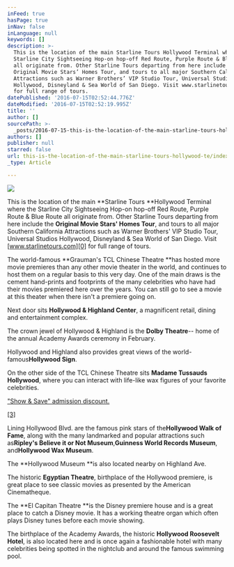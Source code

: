 ```yaml
---
inFeed: true
hasPage: true
inNav: false
inLanguage: null
keywords: []
description: >-
  This is the location of the main Starline Tours Hollywood Terminal where the
  Starline City Sightseeing Hop-on hop-off Red Route, Purple Route & Blue Route
  all originate from. Other Starline Tours departing from here include the
  Original Movie Stars’ Homes Tour, and tours to all major Southern California
  Attractions such as Warner Brothers’ VIP Studio Tour, Universal Studios
  Hollywood, Disneyland & Sea World of San Diego. Visit www.starlinetours.com
  for full range of tours.
datePublished: '2016-07-15T02:52:44.776Z'
dateModified: '2016-07-15T02:52:19.995Z'
title: ''
author: []
sourcePath: >-
  _posts/2016-07-15-this-is-the-location-of-the-main-starline-tours-hollywood-te.md
authors: []
publisher: null
starred: false
url: this-is-the-location-of-the-main-starline-tours-hollywood-te/index.html
_type: Article

---
```

![](https://the-grid-user-content.s3-us-west-2.amazonaws.com/603c8111-07d9-49e0-b9e5-15aa4aa59ace.png)

This is the location of the main **Starline Tours **Hollywood Terminal where the Starline City Sightseeing Hop-on hop-off Red Route, Purple Route & Blue Route all originate from. Other Starline Tours departing from here include the **Original Movie Stars' Homes Tour**, and tours to all major Southern California Attractions such as Warner Brothers' VIP Studio Tour, Universal Studios Hollywood, Disneyland & Sea World of San Diego. Visit [www.starlinetours.com][0] for full range of tours.

The world-famous **Grauman's TCL Chinese Theatre **has hosted more movie premieres than any other movie theater in the world, and continues to host them on a regular basis to this very day. One of the main draws is the cement hand-prints and footprints of the many celebrities who have had their movies premiered here over the years. You can still go to see a movie at this theater when there isn't a premiere going on.

Next door sits **Hollywood & Highland Center**, a magnificent retail, dining and entertainment complex.

The crown jewel of Hollywood & Highland is the **Dolby Theatre**-- home of the annual Academy Awards ceremony in February.

Hollywood and Highland also provides great views of the world-famous**Hollywood Sign**.

On the other side of the TCL Chinese Theatre sits **Madame Tussauds Hollywood**, where you can interact with life-like wax figures of your favorite celebrities.

[][1]

["Show & Save" admission discount.][1]

[\[3\]][2]

Lining Hollywood Blvd. are the famous pink stars of the**Hollywood Walk of Fame**, along with the many landmarked and popular attractions such as**Ripley's Believe it or Not Museum**,**Guinness World Records Museum**, and**Hollywood Wax Museum**.

The **Hollywood Museum **is also located nearby on Highland Ave.[][1]

The historic **Egyptian Theatre**, birthplace of the Hollywood premiere, is great place to see classic movies as presented by the American Cinematheque.

The **El Capitan Theatre **is the Disney premiere house and is a great place to catch a Disney movie. It has a working theatre organ which often plays Disney tunes before each movie showing.

The birthplace of the Academy Awards, the historic **Hollywood Roosevelt Hotel**, is also located here and is once again a fashionable hotel with many celebrities being spotted in the nightclub and around the famous swimming pool.

[0]: http://www.starlinetours.com/ "Starline Tours"
[1]: http://citysightseeinglosangeles.com/show-and-save/ "Show and Save"
[2]: http://citysightseeinglosangeles.com/red-route-hollywood-beverly-hills/stop-1-tcl-chinese-theater/#footnote-3
